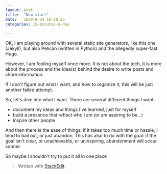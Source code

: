 ```yaml
---
layout: post
title:  "New start"
date:   2020-8-24 10:58:23
categories: 15-minutes-a-day

---
```


OK, I am playing around with several static site generators, like this one (Jekyll), but also Pelican (written in Python) and the allegedly super-fast Hugo.

However, I am fooling myself once more. It is not about the tech, it is more about the process and the idea(s) behind the desire to write posts and share information.

If I don't figure out what I want, and how to organize it, this will be just another failed attempt.

So, let's dive into what I want. 
There are several different things I want:
- document my ideas and things I've learned, just for myself
- build a presence that reflect who I am (or am aspiring to be...)
- inspire other people

And then there is the ease of things: if it takes too much time or hassle, I tend to bail out, or just abandon. This has also to do with the goal: if the goal isn't clear, or unachievable, or uninspiring, abandonment will occur sooner.

So maybe I shouldn't try to put it all in one place

> Written with [StackEdit](https://stackedit.io/).
<!--stackedit_data:
eyJoaXN0b3J5IjpbNTQ2MzA2NTcsLTExMTAzMjQzNjUsNzcyMD
Y2NjldfQ==
-->